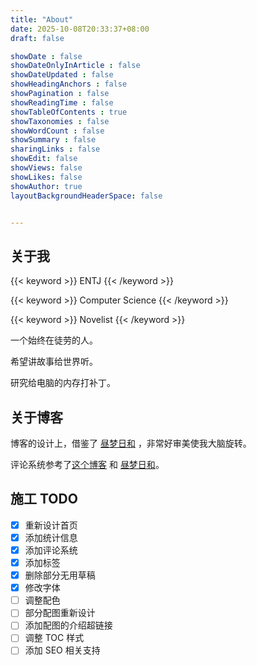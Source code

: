 ```yaml
---
title: "About"
date: 2025-10-08T20:33:37+08:00
draft: false

showDate : false
showDateOnlyInArticle : false
showDateUpdated : false
showHeadingAnchors : false
showPagination : false
showReadingTime : false
showTableOfContents : true
showTaxonomies : false 
showWordCount : false
showSummary : false
sharingLinks : false
showEdit: false
showViews: false
showLikes: false
showAuthor: true
layoutBackgroundHeaderSpace: false


---
```


## 关于我

{{< keyword >}}
ENTJ
{{< /keyword >}}

{{< keyword >}}
Computer Science
{{< /keyword >}}

{{< keyword >}}
Novelist
{{< /keyword >}}

一个始终在徒劳的人。

希望讲故事给世界听。

研究给电脑的内存打补丁。
  
## 关于博客

博客的设计上，借鉴了 [昼梦日和](https://nanako.icu/) ，非常好审美使我大脑旋转。

评论系统参考了[这个博客](https://www.hetong-re4per.com/posts/use-waline-comment-on-hugo/) 和 [昼梦日和](https://nanako.icu/)。

## 施工 TODO

- [X] 重新设计首页
- [X] 添加统计信息
- [X] 添加评论系统
- [X] 添加标签
- [X] 删除部分无用草稿
- [X] 修改字体
- [ ] 调整配色
- [ ] 部分配图重新设计
- [ ] 添加配图的介绍超链接
- [ ] 调整 TOC 样式
- [ ] 添加 SEO 相关支持
